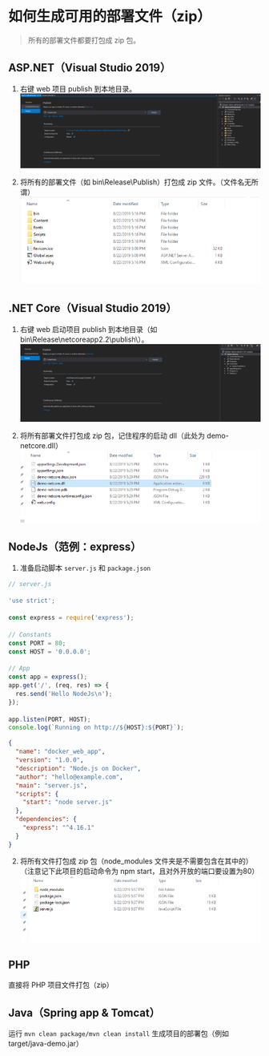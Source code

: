 # 如何生成可用的部署文件（zip）

> 所有的部署文件都要打包成 zip 包。

## ASP.NET（Visual Studio 2019）

1. 右键 web 项目 publish 到本地目录。
![publish](images/publish-aspnet.png)

2. 将所有的部署文件（如 bin\Release\Publish）打包成 zip 文件。（文件名无所谓）
![files](images/files-aspnet.png)

## .NET Core（Visual Studio 2019）

1. 右键 web 启动项目 publish 到本地目录（如 bin\Release\netcoreapp2.2\publish\）。
![publish](images/publish-netcore.png)

2. 将所有部署文件打包成 zip 包，记住程序的启动 dll（此处为 demo-netcore.dll）
![files](images/files-netcore.png)

## NodeJs（范例：express）

1. 准备启动脚本 `server.js` 和 `package.json`

```javascript
// server.js

'use strict';

const express = require('express');

// Constants
const PORT = 80;
const HOST = '0.0.0.0';

// App
const app = express();
app.get('/', (req, res) => {
  res.send('Hello NodeJs\n');
});

app.listen(PORT, HOST);
console.log(`Running on http://${HOST}:${PORT}`);
```

```json
{
  "name": "docker_web_app",
  "version": "1.0.0",
  "description": "Node.js on Docker",
  "author": "hello@example.com",
  "main": "server.js",
  "scripts": {
    "start": "node server.js"
  },
  "dependencies": {
    "express": "^4.16.1"
  }
}
```

2. 将所有文件打包成 zip 包（node_modules 文件夹是不需要包含在其中的）（注意记下此项目的启动命令为 npm start，且对外开放的端口要设置为80）
![files](images/files-nodejs.png)

## PHP

直接将 PHP 项目文件打包（zip）

## Java（Spring app & Tomcat）

运行 `mvn clean package/mvn clean install` 生成项目的部署包（例如 target/java-demo.jar）
